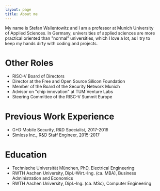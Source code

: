 ```yaml
---
layout: page
title: About me
---
```


My name is Stefan Wallentowitz and I am a professor at Munich University of
Applied Sciences. In Germany, universities of applied sciences are more
practical oriented than "normal" universities, which I love a lot, as I try to
keep my hands dirty with coding and projects.

# Other Roles

- RISC-V Board of Directors
- Director at the Free and Open Source Silicon Foundation
- Member of the Board of the Security Network Munich
- Advisor on "chip innovation" at TUM Venture Labs
- Steering Committee of the RISC-V Summit Europe

# Previous Work Experience

- G+D Mobile Security, R&D Specialist, 2017-2019
- Simless Inc., R&D Staff Engineer, 2015-2017

# Education

- Technische Universität München, PhD, Electrical Engineering
- RWTH Aachen University, Dipl.-Wirt.-Ing. (ca. MBA), Business Administration and Economics
- RWTH Aachen University, Dipl.-Ing. (ca. MSc), Computer Engineering